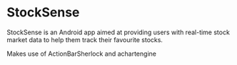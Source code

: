 # StockSense

StockSense is an Android app aimed at providing users with real-time stock market data to help them track their favourite stocks.

Makes use of ActionBarSherlock and achartengine
